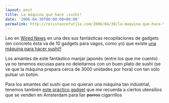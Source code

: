```yaml
---
layout: post
title: La máquina que hace ¡sushi!
date: '2006-04-30T00:00:00+00:00'
permalink: http://resistancefutile.com/2006/04/30/la-maquina-que-hace-%c2%a1sushi-2/
---
```

<a href="http://www.sushi-master.com/usa/products/msr3000.html"><img style="float:right; margin:0 0 10px 10px;cursor:pointer; cursor:hand;" src="http://photos1.blogger.com/blogger/6639/1972/320/MSR-3000W.jpg" border="0" alt="" /></a>Leo en <a href="http://blog.wired.com/lazygadgets/">Wired News</a> en una des sus fantásticas recopilaciones de gadgets (en concreto ésta va de 10 gadgets para vagos, como yo) que existe <a href="http://www.sushi-master.com/usa/products/msr3000.html">una máquina para hacer sushi!!</a>

Los amantes de este fantástico manjar japonés (entre los que me cuento) ya no tenemos excusas para no deleitarnos con un buen plato de sushi (se ve que la máquina prepara cerca de 3000 unidades por hora) con tan sólo pulsar un botón.

Para los amantes del sushi que no quieran una máquina tan industrial, tenemos también <a href="http://www.popgadget.net/2005/08/the_sushi_rolle.php">este práctico gadget</a> que me recuerda a ciertos utensilios que se venden en Amsterdam para liar <s>porros</s> cigarrillos
